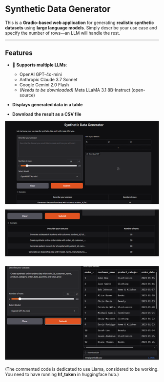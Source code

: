 # Synthetic Data Generator

This is a **Gradio-based web application** for generating **realistic synthetic datasets** using **large language models**. Simply describe your use case and specify the number of rows—an LLM will handle the rest.

---

## Features

* 🧠 **Supports multiple LLMs**:

  * OpenAI GPT-4o-mini
  * Anthropic Claude 3.7 Sonnet
  * Google Gemini 2.0 Flash
  * *(Needs to be downloaded)* Meta LLaMA 3.1 8B-Instruct (open-source)

* **Displays generated data in a table**

*  **Download the result as a CSV file**

![img.png](img.png)

![img_1.png](img_1.png)

![img_2.png](img_2.png)
---

(The commented code is dedicated to use Llama, considered to be working. You need to have running **hf_token** in huggingface hub.)